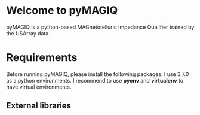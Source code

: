 # Welcome to pyMAGIQ

pyMAGIQ is a python-based MAGnetotelluric Impedance Qualifier trained by the USArray data.

# Requirements
Before running pyMAGIQ, please install the following packages. I use 3.7.0 as a python environments. I recommend to use **pyenv** and **virtualenv** to have virtual environments.

## External libraries
